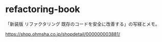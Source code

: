 # refactoring-book

「新装版 リファクタリング 既存のコードを安全に改善する」の写経とメモ。

https://shop.ohmsha.co.jp/shopdetail/000000003881/
